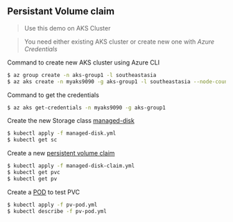 ## Persistant Volume claim


> Use this demo on AKS Cluster

> You need either existing AKS cluster or create new one with *Azure Credentials*

Command to create new AKS cluster using Azure CLI
```bash
$ az group create -n aks-group1 -l southeastasia
$ az aks create -n myaks9090 -g aks-group1 -l southeastasia --node-count=2  --generate-ssh-keys
```

Command to get the credentials
```bash
$ az aks get-credentials -n myaks9090 -g aks-group1
```

Create the new Storage class [managed-disk](./managed-disk.yml)
```bash
$ kubectl apply -f managed-disk.yml 
$ kubectl get sc
```

Create a new [persistent volume claim](./managed-disk-claim.yml) 
```bash
$ kubectl apply -f managed-disk-claim.yml
$ kubectl get pvc
$ kubectl get pv
```

Create a [POD](./pv-pod.yml) to test PVC 
```bash
$ kubectl apply -f pv-pod.yml
$ kubectl describe -f pv-pod.yml
```
